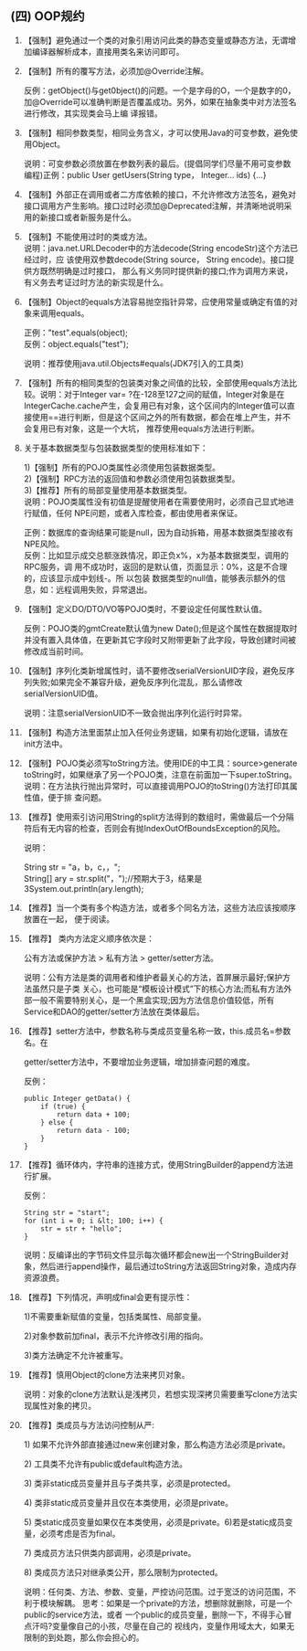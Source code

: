 ## (四) OOP规约

1. 【强制】避免通过一个类的对象引用访问此类的静态变量或静态方法，无谓增加编译器解析成本，直接用类名来访问即可。

2. 【强制】所有的覆写方法，必须加@Override注解。  
   
   反例：getObject()与get0bject()的问题。一个是字母的O，一个是数字的0，加@Override可以准确判断是否覆盖成功。另外，如果在抽象类中对方法签名进行修改，其实现类会马上编 译报错。

3. 【强制】相同参数类型，相同业务含义，才可以使用Java的可变参数，避免使用Object。

	说明：可变参数必须放置在参数列表的最后。\(提倡同学们尽量不用可变参数编程\)正例：public User getUsers\(String type， Integer... ids\) {...}

4. 【强制】外部正在调用或者二方库依赖的接口，不允许修改方法签名，避免对接口调用方产生影响。接口过时必须加@Deprecated注解，并清晰地说明采用的新接口或者新服务是什么。

5. 【强制】不能使用过时的类或方法。  
   说明：java.net.URLDecoder中的方法decode\(String encodeStr\)这个方法已经过时，应 该使用双参数decode\(String source， String encode\)。接口提供方既然明确是过时接口， 那么有义务同时提供新的接口;作为调用方来说，有义务去考证过时方法的新实现是什么。

6. 【强制】Object的equals方法容易抛空指针异常，应使用常量或确定有值的对象来调用equals。

   正例："test".equals\(object\);  
   反例：object.equals\("test"\);
   
   说明：推荐使用java.util.Objects\#equals\(JDK7引入的工具类\)

7. 【强制】所有的相同类型的包装类对象之间值的比较，全部使用equals方法比较。说明：对于Integer var= ?在-128至127之间的赋值，Integer对象是在IntegerCache.cache产生，会复用已有对象，这个区间内的Integer值可以直接使用==进行判断，但是这个区间之外的所有数据，都会在堆上产生，并不会复用已有对象，这是一个大坑， 推荐使用equals方法进行判断。

8. 关于基本数据类型与包装数据类型的使用标准如下：

	1\)【强制】所有的POJO类属性必须使用包装数据类型。  
	2\)【强制】RPC方法的返回值和参数必须使用包装数据类型。  
	3\)【推荐】所有的局部变量使用基本数据类型。  
	说明：POJO类属性没有初值是提醒使用者在需要使用时，必须自己显式地进行赋值，任何
NPE问题，或者入库检查，都由使用者来保证。  
	
	正例：数据库的查询结果可能是null，因为自动拆箱，用基本数据类型接收有NPE风险。	
	反例：比如显示成交总额涨跌情况，即正负x%，x为基本数据类型，调用的RPC服务，调	用不成功时，返回的是默认值，页面显示：0%，这是不合理的，应该显示成中划线-。所	以包装 数据类型的null值，能够表示额外的信息，如：远程调用失败，异常退出。

9. 【强制】定义DO/DTO/VO等POJO类时，不要设定任何属性默认值。
	
	反例：POJO类的gmtCreate默认值为new Date\();但是这个属性在数据提取时并没有置入具体值，在更新其它字段时又附带更新了此字段，导致创建时间被修改成当前时间。

10. 【强制】序列化类新增属性时，请不要修改serialVersionUID字段，避免反序列失败;如果完全不兼容升级，避免反序列化混乱，那么请修改serialVersionUID值。  
	
	说明：注意serialVersionUID不一致会抛出序列化运行时异常。

11. 【强制】构造方法里面禁止加入任何业务逻辑，如果有初始化逻辑，请放在init方法中。

12. 【强制】POJO类必须写toString方法。使用IDE的中工具：source&gt;generate toString时，如果继承了另一个POJO类，注意在前面加一下super.toString。说明：在方法执行抛出异常时，可以直接调用POJO的toString\(\)方法打印其属性值，便于排 查问题。

13. 【推荐】使用索引访问用String的split方法得到的数组时，需做最后一个分隔符后有无内容的检查，否则会有抛IndexOutOfBoundsException的风险。

	说明：

	String str = "a，b，c，，";  
 	String\[\] ary = str.split\("，"\);//预期大于3，结果是	3System.out.println\(ary.length\);

14. 【推荐】当一个类有多个构造方法，或者多个同名方法，这些方法应该按顺序放置在一起， 便于阅读。

15. 【推荐】 类内方法定义顺序依次是：

	公有方法或保护方法 &gt; 私有方法 &gt; getter/setter方法。
	
	说明：公有方法是类的调用者和维护者最关心的方法，首屏展示最好;保护方法虽然只是子类 关心，也可能是“模板设计模式”下的核心方法;而私有方法外部一般不需要特别关心，是一个黑盒实现;因为方法信息价值较低，所有Service和DAO的getter/setter方法放在类体最后。

16. 【推荐】setter方法中，参数名称与类成员变量名称一致，this.成员名=参数名。在

	getter/setter方法中，不要增加业务逻辑，增加排查问题的难度。

	反例：

	```
	public Integer getData() { 
		if (true) {
			return data + 100; 
		} else {
			return data - 100; 
		}
	}  
	```
	
17. 【推荐】循环体内，字符串的连接方式，使用StringBuilder的append方法进行扩展。

	反例：

	```
	String str = "start";  
	for (int i = 0; i &lt; 100; i++) {
		str = str + "hello"; 
	}
	```

	说明：反编译出的字节码文件显示每次循环都会new出一个StringBuilder对象，然后进行append操作，最后通过toString方法返回String对象，造成内存资源浪费。

18. 【推荐】下列情况，声明成final会更有提示性：  
	
	1\)不需要重新赋值的变量，包括类属性、局部变量。
	
	2\)对象参数前加final，表示不允许修改引用的指向。
	
	3\)类方法确定不允许被重写。

19. 【推荐】慎用Object的clone方法来拷贝对象。  
	
	说明：对象的clone方法默认是浅拷贝，若想实现深拷贝需要重写clone方法实现属性对象的拷贝。

20. 【推荐】类成员与方法访问控制从严:

	1\) 如果不允许外部直接通过new来创建对象，那么构造方法必须是private。
	
	2\) 工具类不允许有public或default构造方法。  

	3\) 类非static成员变量并且与子类共享，必须是protected。  
	
	4\) 类非static成员变量并且仅在本类使用，必须是private。

	5\) 类static成员变量如果仅在本类使用，必须是private。6\)若是static成员变量，必须考虑是否为final。  
	
	7\) 类成员方法只供类内部调用，必须是private。  
	
	8\) 类成员方法只对继承类公开，那么限制为protected。

	说明：任何类、方法、参数、变量，严控访问范围。过于宽泛的访问范围，不利于模块解耦。 思考：如果是一个private的方法，想删除就删除，可是一个public的service方法，或者 一个public的成员变量，删除一下，不得手心冒点汗吗?变量像自己的小孩，尽量在自己的 视线内，变量作用域太大，如果无限制的到处跑，那么你会担心的。

